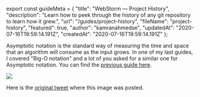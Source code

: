 export const guideMeta = {
    "title": "WebStorm — Project History",
    "description": "Learn how to peek through the history of any git repository to learn how it grew.",
    "url": "/guides/project-history",
    "fileName": "project-history",
    "featured": true,
    "author": "kamranahmedse",
    "updatedAt": "2020-07-16T19:59:14.191Z",
    "createdAt": "2020-07-16T19:59:14.191Z"
};

Asymptotic notation is the standard way of measuring the time and space that an algorithm will consume as the input grows. In one of my last guides, I covered "Big-O notation" and a lot of you asked for a similar one for Asymptotic notation. You can find the [previous guide here](/guides/big-o-notation).

[![](/guides/asymptotic-notation.png)](/guides/asymptotic-notation.png)

Here is the [original tweet](https://twitter.com/kamranahmedse/status/1243861514907418624) where this image was posted.
